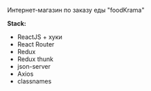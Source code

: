 Интернет-магазин по заказу еды "foodKrama"


**Stack:**

- ReactJS + хуки
- React Router
- Redux
- Redux thunk
- json-server
- Axios
- classnames
